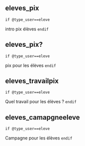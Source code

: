 ## eleves_pix

`if @type_user==eleve`

intro pix élèves
`endif`

## eleves_pix?

`if @type_user==eleve`

pix pour les élèves
`endif`

## eleves_travailpix

`if @type_user==eleve`

Quel travail pour les élèves ?
`endif`

## eleves_camapgneeleve

`if @type_user==eleve`

Campagne pour les élèves
`endif`